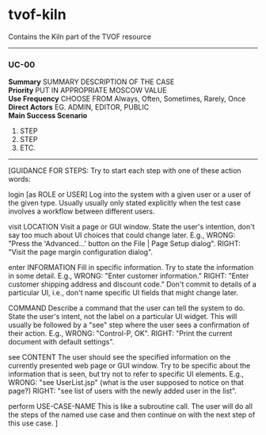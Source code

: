 # tvof-kiln
Contains the Kiln part of the TVOF resource

---

### UC-00

  **Summary**  SUMMARY DESCRIPTION OF THE CASE    
  **Priority**  PUT IN APPROPRIATE MOSCOW VALUE    
  **Use Frequency**  CHOOSE FROM Always, Often, Sometimes, Rarely, Once    
  **Direct Actors**  EG. ADMIN, EDITOR, PUBLIC    
  **Main Success Scenario**
  1. STEP
  2. STEP
  3. ETC.

---

  [GUIDANCE FOR STEPS: Try to start each step with one of these action words:

login [as ROLE or USER]
Log into the system with a given user or a user of the given type. Usually usually only stated explicitly when the test case involves a workflow between different users.

visit LOCATION
Visit a page or GUI window. State the user's intention, don't say too much about UI choices that could change later. E.g., WRONG: "Press the 'Advanced...' button on the File | Page Setup dialog". RIGHT: "Visit the page margin configuration dialog".

enter INFORMATION
Fill in specific information. Try to state the information in some detail. E.g., WRONG: "Enter customer information." RIGHT: "Enter customer shipping address and discount code." Don't commit to details of a particular UI, i.e., don't name specific UI fields that might change later.

COMMAND
Describe a command that the user can tell the system to do. State the user's intent, not the label on a particular UI widget. This will usually be followed by a "see" step where the user sees a confirmation of their action. E.g., WRONG: "Control-P, OK". RIGHT: "Print the current document with default settings".

see CONTENT
The user should see the specified information on the currently presented web page or GUI window. Try to be specific about the information that is seen, but try not to refer to specific UI elements. E.g., WRONG: "see UserList.jsp" (what is the user supposed to notice on that page?) RIGHT: "see list of users with the newly added user in the list".

perform USE-CASE-NAME
This is like a subroutine call. The user will do all the steps of the named use case and then continue on with the next step of this use case.
]
